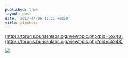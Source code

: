 ```yaml
---
published: true
layout: post
date: '2017-07-06 16:31 +0200'
title: pipeMisc
---
```

[https://forums.bunsenlabs.org/viewtopic.php?pid=55248](https://forums.bunsenlabs.org/viewtopic.php?pid=55248)

![](https://cdn.scrot.moe/images/2017/07/06/pipeMisc.png)
